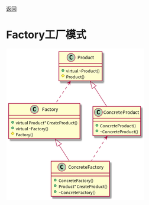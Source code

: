 [返回](../../README.md)

# Factory工厂模式

![UML](../../out/Creational_model/Factory/Factory/Factory.png)


